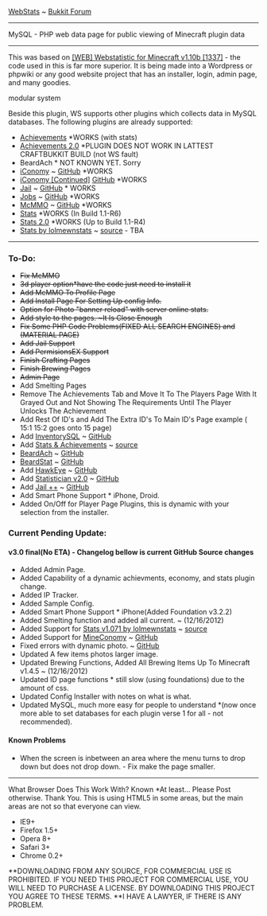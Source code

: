 <a href="http://cky2250.github.com/WebStats/">WebStats</a> ~ <a href="http://forums.bukkit.org/threads/60843/">Bukkit Forum</a>
<hr />

MySQL - PHP web data page for public viewing of Minecraft plugin data

<hr />

This was based on <a href="http://forums.bukkit.org/threads/17793/">[WEB] Webstatistic for Minecraft v1.10b [1337]</a> - the code used in this is far more superior. It is being made into a Wordpress or phpwiki or any good website project that has an installer, login, admin page, and many goodies. 

modular system

Beside this plugin, WS supports other plugins which collects data in MySQL databases. The following plugins are already supported:

<ul>
	<li><a href="http://dev.bukkit.org/server-mods/achievements/">Achievements</a> *WORKS (with stats)</li>
	<li><a href="http://dev.bukkit.org/server-mods/tno-achievements/">Achievements 2.0</a> *PLUGIN DOES NOT WORK IN LATTEST CRAFTBUKKIT BUILD (not WS fault)</li>
	<li>BeardAch * NOT KNOWN YET. Sorry</li>
	<li><a href="http://dev.bukkit.org/server-mods/iconomy/">iConomy</a> ~ <a href="https://github.com/iConomy/Core">GitHub</a> *WORKS</li>
	<li><a href="http://dev.bukkit.org/server-mods/iconomy-continued/">iConomy [Continued]</a> <a href="https://github.com/rtainc/iCo">GitHub</a> *WORKS</li>
	<li><a href="http://dev.bukkit.org/server-mods/jail/">Jail</a> ~ <a href="https://github.com/matejdro/Jail">GitHub</a> * WORKS</li>
	<li><a href="http://dev.bukkit.org/server-mods/jobs/">Jobs</a> ~ <a href="https://github.com/phrstbrn/Jobs">GitHub</a> *WORKS</li>
	<li><a href="http://dev.bukkit.org/server-mods/mcmmo/">McMMO</a> ~ <a href="https://github.com/mcMMO-Dev/mcMMO">GitHub</a> *WORKS</li>
	<li><a href="http://dev.bukkit.org/server-mods/stats/">Stats</a> *WORKS (In Build 1.1-R6)</li>
	<li><a href="http://dev.bukkit.org/server-mods/tno-stats/">Stats 2.0</a> *WORKS (Up to Build 1.1-R4)</li>
	<li><a href="http://dev.bukkit.org/server-mods/lolmewnstats/">Stats by lolmewnstats</a> ~ <a href="https://bitbucket.org/Lolmewn/stats/src">source</a> - TBA</li>
</ul>
<hr />

<h3>To-Do:</h3>
<ul>
	<strike><li>Fix McMMO</li></strike>
	<strike><li>3d player option*have the code just need to install it</li></strike>
	<strike><li>Add McMMO To Profile Page</li></strike>
	<strike><li>Add Install Page For Setting Up config Info.</li></strike>
	<strike><li>Option for Photo "banner reload" with server online stats.</li></strike>
	<strike><li>Add style to the pages. ~It Is Close Enough</li></strike>
	<strike><li>Fix Some PHP Code Problems(FIXED ALL SEARCH ENGINES) and (MATERIAL PAGE)</li></strike>
	<strike><li>Add Jail Support</li></strike>
	<strike><li>Add PermisionsEX Support</li></strike>
	<strike><li>Finish Crafting Pages</li></strike>
	<strike><li>Finish Brewing Pages</li></strike>
	<strike><li>Admin Page</li></strike>
	<li>Add Smelting Pages</li>
	<li>Remove The Achievements Tab and Move It To The Players Page With It Grayed Out and Not Showing The Requirements Until The Player Unlocks The Achievement</li>
	<li>Add Rest Of ID's and Add The Extra ID's To Main ID's Page example ( 15:1 15:2 goes onto 15 page)</li>
	<li>Add <a href="http://dev.bukkit.org/server-mods/inventorysql/">InventorySQL</a> ~ <a href="https://github.com/ThisIsAreku/InventorySQL">GitHub</a></li>
	<li>Add <a href="http://dev.bukkit.org/server-mods/saaplugin/">Stats & Achievements</a> ~ <a href="http://git.s7t.de/maniacraft-plugins/statsandachievements">source</a></li>
	<li><a href="http://dev.bukkit.org/server-mods/beardach/">BeardAch</a> ~ <a href="https://github.com/tehbeard/BeardAch">GitHub</a></li>
	<li><a href="http://dev.bukkit.org/server-mods/beardstat/">BeardStat</a> ~ <a href="https://github.com/tehbeard/BeardStat">GitHub</a></li>
	<li>Add <a href="http://dev.bukkit.org/server-mods/hawkeye/">HawkEye</a> ~ <a href="https://github.com/oliverw92/HawkEye">GitHub</a></li>
	<li>Add <a href="http://dev.bukkit.org/server-mods/statisticianv2/">Statistician v2.0</a> ~ <a href="https://github.com/Crimsonfoxy/Statistician-v2">GitHub</a></li>
	<li>Add <a href="http://dev.bukkit.org/server-mods/jailplusplus/">Jail ++</a> ~ <a href="https://github.com/UltimateDev/jailplusplus/">GitHub</a></li>
	<li>Add Smart Phone Support * iPhone, Droid.</li>
	<li>Added On/Off for Player Page Plugins, this is dynamic with your selection from the installer.</li>
</ul>
			
<h3>Current Pending Update:</h3>
<h4>v3.0 final(No ETA) - Changelog bellow is current GitHub Source changes</h4>
<ul>
	<li>Added Admin Page.</li>
	<li>Added Capability of a dynamic achievments, economy, and stats  plugin change.</li>
	<li>Added IP Tracker.</li>
	<li>Added Sample Config.</li>
	<li>Added Smart Phone Support * iPhone(Added Foundation v3.2.2)</li>
	<li>Added Smelting function and added all current. ~ (12/16/2012)</li>
	<li>Added Support for <a href="http://dev.bukkit.org/server-mods/lolmewnstats/">Stats v1.071 by lolmewnstats</a> ~ <a href="https://bitbucket.org/Lolmewn/stats/src">source</a></li>
	<li>Added Support for <a href="http://dev.bukkit.org/server-mods/mineconomy/">MineConomy</a> ~ <a href="https://github.com/MjolnirCommando/MineConomy">GitHub</a></li>
	<li>Fixed errors with dynamic photo. ~ <a href="https://github.com/cky2250/PHP-Minecraft-Query">GitHub</a></li>
	<li>Updated A few items photos larger image.</li>
	<li>Updated Brewing Functions, Added All Brewing Items Up To Minecraft v1.4.5 ~ (12/16/2012)</li>
	<li>Updated ID page functions * still slow (using foundations) due to the amount of css.</li>
	<li>Updated Config Installer with notes on what is what.</li>
	<li>Updated MySQL, much more easy for people to understand *(now once more able to set databases for each plugin verse 1 for all - not recommended).</li>
</ul>
<h4>Known Problems</h4>
<ul>
	<li>When the screen is inbetween an area where the menu turns to drop down but does not drop down. - Fix make the page smaller.</li>
</ul>
<hr />

What Browser Does This Work With?
Known
*At least... Please Post otherwise. Thank You.
This is using HTML5 in some areas, but the main areas are not so that everyone can view.
<ul>
<li>IE9+</li>
<li>Firefox 1.5+</li>
<li>Opera 8+</li>
<li>Safari 3+</li>
<li>Chrome 0.2+</li>
</ul>

**DOWNLOADING FROM ANY SOURCE, FOR COMMERCIAL USE IS PROHIBITED. IF YOU NEED THIS PROJECT FOR COMMERCIAL USE, YOU WILL NEED TO PURCHASE A LICENSE. BY DOWNLOADING THIS PROJECT YOU AGREE TO THESE TERMS.
**I HAVE A LAWYER, IF THERE IS ANY PROBLEM.